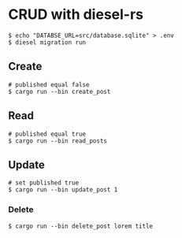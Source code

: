 # CRUD with diesel-rs

```
$ echo "DATABSE_URL=src/database.sqlite" > .env
$ diesel migration run
```

## Create

```
# published equal false
$ cargo run --bin create_post
```

## Read

```
# published equal true
$ cargo run --bin read_posts
```

## Update

```
# set published true
$ cargo run --bin update_post 1
```

### Delete

```
$ cargo run --bin delete_post lorem title
```
